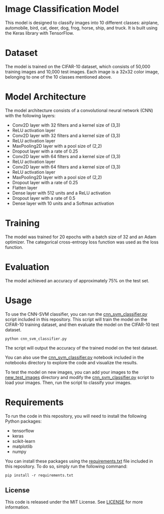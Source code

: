 # Image Classification Model
This model is designed to classify images into 10 different classes: airplane, automobile, bird, cat, deer, dog, frog, horse, ship, and truck. It is built using the Keras library with TensorFlow.

# Dataset
The model is trained on the CIFAR-10 dataset, which consists of 50,000 training images and 10,000 test images. Each image is a 32x32 color image, belonging to one of the 10 classes mentioned above.

# Model Architecture
The model architecture consists of a convolutional neural network (CNN) with the following layers:

- Conv2D layer with 32 filters and a kernel size of (3,3)
- ReLU activation layer
- Conv2D layer with 32 filters and a kernel size of (3,3)
- ReLU activation layer
- MaxPooling2D layer with a pool size of (2,2)
- Dropout layer with a rate of 0.25
- Conv2D layer with 64 filters and a kernel size of (3,3)
- ReLU activation layer
- Conv2D layer with 64 filters and a kernel size of (3,3)
- ReLU activation layer
- MaxPooling2D layer with a pool size of (2,2)
- Dropout layer with a rate of 0.25
- Flatten layer
- Dense layer with 512 units and a ReLU activation
- Dropout layer with a rate of 0.5
- Dense layer with 10 units and a Softmax activation

# Training
The model was trained for 20 epochs with a batch size of 32 and an Adam optimizer. The categorical cross-entropy loss function was used as the loss function.

# Evaluation
The model achieved an accuracy of approximately 75% on the test set.

# Usage
To use the CNN-SVM classifier, you can run the [cnn_svm_classifier.py](cnn_svm_classifier.py) script included in this repository. This script will train the model on the CIFAR-10 training dataset, and then evaluate the model on the CIFAR-10 test dataset.
```
python cnn_svm_classifier.py
```

The script will output the accuracy of the trained model on the test dataset.

You can also use the [cnn_svm_classifier.py](cnn_svm_classifier.py) notebook included in the notebooks directory to explore the code and visualize the results.

To test the model on new images, you can add your images to the [new_test_images](new_test_images) directory and modify the [cnn_svm_classifier.py](cnn_svm_classifier.py) script to load your images. Then, run the script to classify your images.

# Requirements
To run the code in this repository, you will need to install the following Python packages:

- tensorflow
- keras 
- scikit-learn 
- matplotlib 
- numpy

You can install these packages using the [requirements.txt](requirements.txt) file included in this repository. To do so, simply run the following command:
```
pip install -r requirements.txt
```

## License

This code is released under the MIT License. See [LICENSE](LICENSE) for more information.
